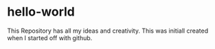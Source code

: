 # hello-world

This Repository has all my ideas and creativity. This was initiall created when I started off with github.
